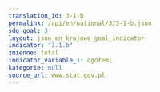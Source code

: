 ```yaml
---
translation_id: 3-1-b
permalink: /api/en/national/3/3-1-b.json
sdg_goal: 3
layout: json_en_krajowe_goal_indicator
indicator: "3.1.b"
zmienne: total
indicator_variable_1: ogółem;
kategorie: null
source_url: www.stat.gov.pl
---
```

